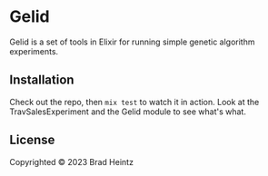 # Gelid

Gelid is a set of tools in Elixir for running simple genetic algorithm experiments.

## Installation

Check out the repo, then `mix test` to watch it in action. Look at the TravSalesExperiment and the Gelid module to see what's what.

## License

Copyrighted © 2023 Brad Heintz